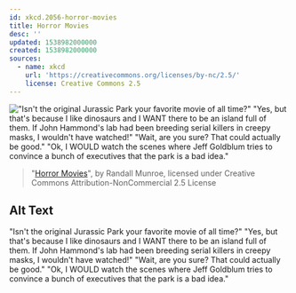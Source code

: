 ```yaml
---
id: xkcd.2056-horror-movies
title: Horror Movies
desc: ''
updated: 1538982000000
created: 1538982000000
sources:
  - name: xkcd
    url: 'https://creativecommons.org/licenses/by-nc/2.5/'
    license: Creative Commons 2.5
---
```

!["Isn't the original Jurassic Park your favorite movie of all time?" "Yes, but that's because I like dinosaurs and I WANT there to be an island full of them. If John Hammond's lab had been breeding serial killers in creepy masks, I wouldn't have watched!" "Wait, are you sure? That could actually be good." "Ok, I WOULD watch the scenes where Jeff Goldblum tries to convince a bunch of executives that the park is a bad idea."](https://imgs.xkcd.com/comics/horror_movies.png)
> "[Horror Movies](https://xkcd.com/2056/)", by Randall Munroe, licensed under Creative Commons Attribution-NonCommercial 2.5 License

## Alt Text
"Isn't the original Jurassic Park your favorite movie of all time?" "Yes, but that's because I like dinosaurs and I WANT there to be an island full of them. If John Hammond's lab had been breeding serial killers in creepy masks, I wouldn't have watched!" "Wait, are you sure? That could actually be good." "Ok, I WOULD watch the scenes where Jeff Goldblum tries to convince a bunch of executives that the park is a bad idea."
